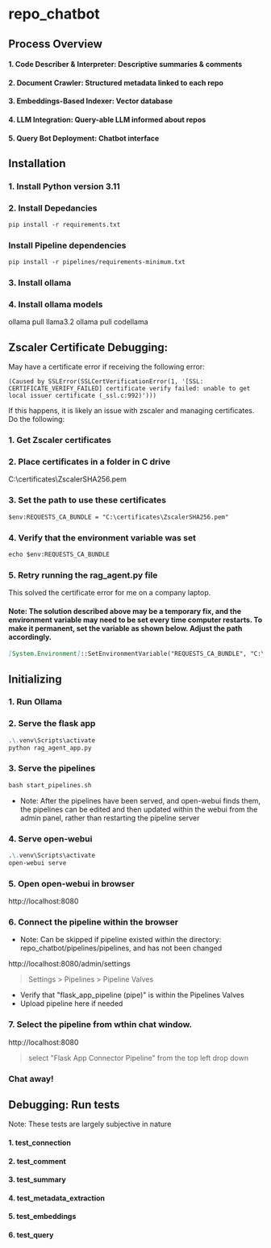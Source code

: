 # repo_chatbot

## Process Overview

#### 1. **Code Describer & Interpreter**: Descriptive summaries & comments
#### 2. **Document Crawler**: Structured metadata linked to each repo
#### 3. **Embeddings-Based Indexer**: Vector database
#### 4. **LLM Integration**: Query-able LLM informed about repos
#### 5. **Query Bot Deployment**: Chatbot interface


## Installation

### 1. Install Python version 3.11

### 2. Install Depedancies
```markdown
pip install -r requirements.txt
```

### Install Pipeline dependencies
```markdown
pip install -r pipelines/requirements-minimum.txt
```
### 3. Install ollama

### 4. Install ollama models
ollama pull llama3.2
ollama pull codellama

## Zscaler Certificate Debugging:
May have a certificate error if receiving the following error:


    (Caused by SSLError(SSLCertVerificationError(1, '[SSL: CERTIFICATE_VERIFY_FAILED] certificate verify failed: unable to get local issuer certificate (_ssl.c:992)')))

If this happens, it is likely an issue with zscaler and managing certificates. Do the following:

### 1. Get Zscaler certificates

### 2. Place certificates in a folder in C drive
C:\certificates\ZscalerSHA256.pem

### 3. Set the path to use these certificates
```markdown
$env:REQUESTS_CA_BUNDLE = "C:\certificates\ZscalerSHA256.pem"
```

### 4. Verify that the environment variable was set
```markdown
echo $env:REQUESTS_CA_BUNDLE
```

### 5. Retry running the rag_agent.py file
This solved the certificate error for me on a company laptop. 

#### Note: The solution described above may be a temporary fix, and the environment variable may need to be set every time computer restarts. To make it permanent, set the variable as shown below. Adjust the path accordingly.
```markdown
[System.Environment]::SetEnvironmentVariable("REQUESTS_CA_BUNDLE", "C:\certificates\ZscalerSHA256.pem", "User")
```

## Initializing
### 1. Run Ollama

### 2. Serve the flask app
```markdown
.\.venv\Scripts\activate
python rag_agent_app.py
```

### 3. Serve the pipelines
```markdown
bash start_pipelines.sh
```

- Note: After the pipelines have been served, and open-webui finds them, the pipelines can be edited and then updated within the webui from the admin panel, rather than restarting the pipeline server

### 4. Serve open-webui 
```markdown
.\.venv\Scripts\activate
open-webui serve
```

### 5. Open open-webui in browser
http://localhost:8080

### 6. Connect the pipeline within the browser
- Note: Can be skipped if pipeline existed within the directory: repo_chatbot/pipelines/pipelines, and has not been changed

http://localhost:8080/admin/settings
> Settings > Pipelines > Pipeline Valves 
- Verify that "flask_app_pipeline (pipe)" is within the Pipelines Valves
- Upload pipeline here if needed

### 7. Select the pipeline from wthin chat window.
http://localhost:8080
> select "Flask App Connector Pipeline" from the top left drop down

### Chat away!

## Debugging: Run tests
Note: These tests are largely subjective in nature

#### 1. test_connection
#### 2. test_comment
#### 3. test_summary
#### 4. test_metadata_extraction
#### 5. test_embeddings
#### 6. test_query
